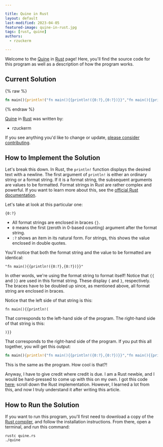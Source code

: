 ```yaml
---

title: Quine in Rust
layout: default
last-modified: 2023-04-05
featured-image: quine-in-rust.jpg
tags: [rust, quine]
authors:
  - rzuckerm

---
```


Welcome to the [Quine](https://sampleprograms.io/projects/quine) in [Rust](https://sampleprograms.io/languages/rust) page! Here, you'll find the source code for this program as well as a description of how the program works.

## Current Solution

{% raw %}

```rust
fn main(){println!("fn main(){{println!({0:?},{0:?})}}","fn main(){{println!({0:?},{0:?})}}")}
```

{% endraw %}

[Quine](https://sampleprograms.io/projects/quine) in [Rust](https://sampleprograms.io/languages/rust) was written by:

- rzuckerm

If you see anything you'd like to change or update, [please consider contributing](https://github.com/TheRenegadeCoder/sample-programs).

## How to Implement the Solution

Let's break this down. In Rust, the `println!` function displays the desired text
with a newline. The first argument of `println!` is either an ordinary string or
a format string. If it is a format string, the subsequent arguments are values
to be formatted. Format strings in Rust are rather complex and powerful. If you
want to learn more about this, see the
[official Rust documentation](https://doc.rust-lang.org/std/fmt/).

Let's take at look at this particular one: 

```
{0:?}
```

* All format strings are enclosed in braces `{}`.
* `0` means the first (zeroth in 0-based counting) argument after the format
  string.
* `:?` shows an item in its natural form. For strings, this shows the value
  enclosed in double quotes.

You'll notice that both the format string and the value to be formatted are
identical:

```
"fn main(){{println!({0:?},{0:?})}}"
```

In other words, we're using the format string to format itself! Notice that
`{{` and `}}` are used in this format string. These display `{` and `}`,
respectively. The braces have to be doubled up since, as mentioned above, all
format string are enclosed in braces.

Notice that the left side of that string is this:

```
fn main(){{println!(
```

That corresponds to the left-hand side of the program. The right-hand side of
that string is this:

```
)}}
```

That corresponds to the right-hand side of the program. If you put this all
together, you will get this output:

```rust
fn main(){println!("fn main(){{println!({0:?},{0:?})}}","fn main(){{println!({0:?},{0:?})}}")}
```

This is the same as the program. How cool is that?!

Anyway, I have to give credit where credit is due. I am a Rust newbie, and I
would be hard-pressed to come up with this on my own. I got this code
[here](https://cs.lmu.edu/~ray/notes/quineprograms/); scroll down the Rust
implementation. However, I learned a lot from this, and now I truly understand it
after writing this article.


## How to Run the Solution

If you want to run this program, you'll first need to download a
copy of the 
[Rust compiler](https://www.rust-lang.org/tools/install),
and follow the installation instructions. From there, open a terminal, and
run this command:

```
rustc quine.rs
./quine
```
